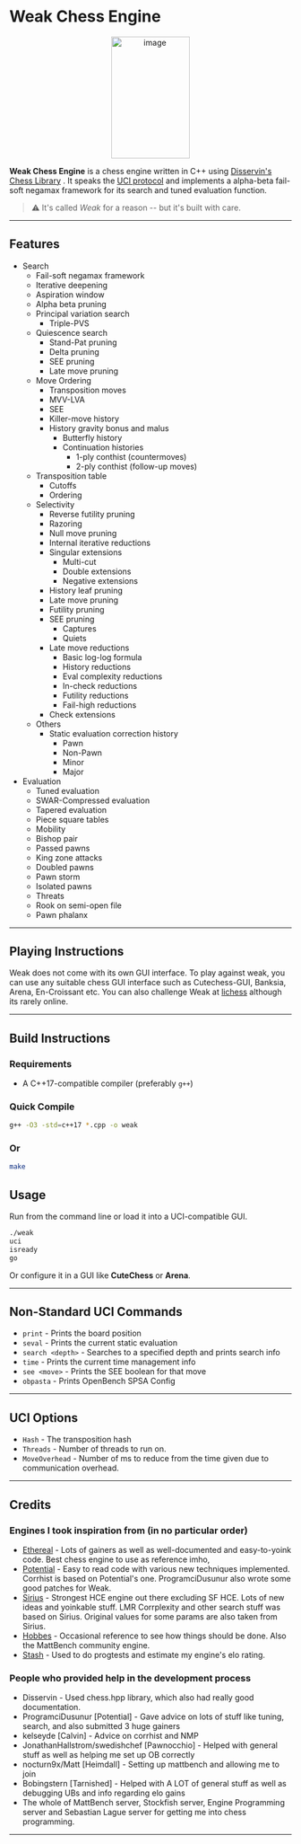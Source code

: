 # Weak Chess Engine

<p align="center">
  <img width="140.75" height="216.75" alt="image" src="https://github.com/user-attachments/assets/4b2c3769-cd6f-45d5-90df-6177eac07ebe" />
</p>

**Weak Chess Engine** is a chess engine written in C++ using [Disservin's Chess Library](https://github.com/Disservin/chess-library) . It speaks the [UCI protocol](https://en.wikipedia.org/wiki/Universal_Chess_Interface) and implements a alpha-beta fail-soft negamax framework for its search and tuned evaluation function.

> ⚠️ It's called *Weak* for a reason -- but it's built with care.

---

## Features

* Search
  * Fail-soft negamax framework
  * Iterative deepening
  * Aspiration window
  * Alpha beta pruning
  * Principal variation search
    * Triple-PVS
  * Quiescence search
    * Stand-Pat pruning
    * Delta pruning
    * SEE pruning
    * Late move pruning
  * Move Ordering
    * Transposition moves
    * MVV-LVA
    * SEE
    * Killer-move history
    * History gravity bonus and malus
      * Butterfly history
      * Continuation histories
        * 1-ply conthist (countermoves)
        * 2-ply conthist (follow-up moves)
  * Transposition table
    * Cutoffs
    * Ordering
  * Selectivity
    * Reverse futility pruning
    * Razoring
    * Null move pruning
    * Internal iterative reductions
    * Singular extensions
      * Multi-cut
      * Double extensions
      * Negative extensions
    * History leaf pruning
    * Late move pruning
    * Futility pruning
    * SEE pruning
      * Captures
      * Quiets
    * Late move reductions
      * Basic log-log formula
      * History reductions
      * Eval complexity reductions
      * In-check reductions
      * Futility reductions
      * Fail-high reductions
    * Check extensions
  * Others
    * Static evaluation correction history
      * Pawn
      * Non-Pawn
      * Minor
      * Major
* Evaluation
  * Tuned evaluation
  * SWAR-Compressed evaluation
  * Tapered evaluation
  * Piece square tables
  * Mobility
  * Bishop pair
  * Passed pawns
  * King zone attacks
  * Doubled pawns
  * Pawn storm
  * Isolated pawns
  * Threats
  * Rook on semi-open file
  * Pawn phalanx

---

## Playing Instructions
Weak does not come with its own GUI interface. To play against weak, you can use any suitable chess GUI interface such as Cutechess-GUI, Banksia, Arena, En-Croissant etc. You can also challenge Weak at [lichess](https://lichess.org/@/WeakChessEngine) although its rarely online. 

---

## Build Instructions

### Requirements

* A C++17-compatible compiler (preferably `g++`)

### Quick Compile

```bash
g++ -O3 -std=c++17 *.cpp -o weak
```

### Or
```bash
make
```

## Usage

Run from the command line or load it into a UCI-compatible GUI.

```bash
./weak
uci
isready
go
```

Or configure it in a GUI like **CuteChess** or **Arena**.

---

## Non-Standard UCI Commands
* `print` - Prints the board position
* `seval` - Prints the current static evaluation
* `search <depth>` - Searches to a specified depth and prints search info
* `time` - Prints the current time management info
* `see <move>` - Prints the SEE boolean for that move
* `obpasta` - Prints OpenBench SPSA Config

---

## UCI Options
* `Hash` - The transposition hash
* `Threads` - Number of threads to run on.
* `MoveOverhead` - Number of ms to reduce from the time given due to communication overhead.

---

## Credits

### Engines I took inspiration from (in no particular order)
* [Ethereal](https://github.com/AndyGrant/Ethereal) - Lots of gainers as well as well-documented and easy-to-yoink code. Best chess engine to use as reference imho,
* [Potential](https://github.com/ProgramciDusunur/Potential) - Easy to read code with various new techniques implemented. Corrhist is based on Potential's one. ProgramciDusunur also wrote some good patches for Weak.
* [Sirius](https://github.com/mcthouacbb/Sirius) - Strongest HCE engine out there excluding SF HCE. Lots of new ideas and yoinkable stuff. LMR Corrplexity and other search stuff was based on Sirius. Original values for some params are also taken from Sirius.
* [Hobbes](https://github.com/kelseyde/hobbes-chess-engine) - Occasional reference to see how things should be done. Also the MattBench community engine.
* [Stash](https://gitlab.com/mhouppin/stash-bot) - Used to do progtests and estimate my engine's elo rating.

### People who provided help in the development process
* Disservin - Used chess.hpp library, which also had really good documentation.
* ProgramciDusunur [Potential] - Gave advice on lots of stuff like tuning, search, and also submitted 3 huge gainers
* kelseyde [Calvin] - Advice on corrhist and NMP
* JonathanHallstrom/swedishchef [Pawnocchio] - Helped with general stuff as well as helping me set up OB correctly
* nocturn9x/Matt [Heimdall] - Setting up mattbench and allowing me to join
* Bobingstern [Tarnished] - Helped with A LOT of general stuff as well as debugging UBs and info regarding elo gains
* The whole of MattBench server, Stockfish server, Engine Programming server and Sebastian Lague server for getting me into chess programming.
---
